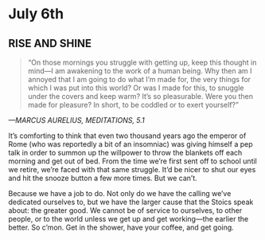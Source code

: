 # July 6th
## RISE AND SHINE

> “On those mornings you struggle with getting up, keep this thought in mind—I am awakening to the work of a human being. Why then am I annoyed that I am going to do what I’m made for, the very things for which I was put into this world? Or was I made for this, to snuggle under the covers and keep warm? It’s so pleasurable. Were you then made for pleasure? In short, to be coddled or to exert yourself?”

*—MARCUS AURELIUS, MEDITATIONS, 5.1*

It’s comforting to think that even two thousand years ago the emperor of Rome (who was reportedly a bit of an insomniac) was giving himself a pep talk in order to summon up the willpower to throw the blankets off each morning and get out of bed. From the time we’re first sent off to school until we retire, we’re faced with that same struggle. It’d be nicer to shut our eyes and hit the snooze button a few more times. But we can’t.

Because we have a job to do. Not only do we have the calling we’ve dedicated ourselves to, but we have the larger cause that the Stoics speak about: the greater good. We cannot be of service to ourselves, to other people, or to the world unless we get up and get working—the earlier the better. So c’mon. Get in the shower, have your coffee, and get going.

